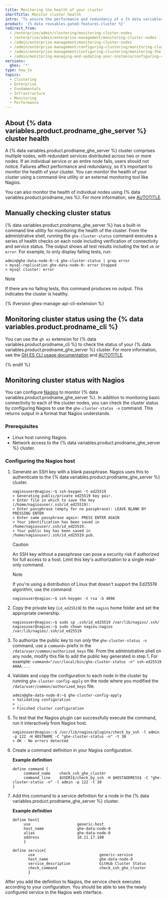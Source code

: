 ```yaml
---
title: Monitoring the health of your cluster
shortTitle: Monitor cluster health
intro: 'To ensure the performance and redundancy of a {% data variables.product.prodname_ghe_server %} cluster, you can monitor the cluster''s health.'
product: '{% data reusables.gated-features.cluster %}'
redirect_from:
  - /enterprise/admin/clustering/monitoring-cluster-nodes
  - /enterprise/admin/enterprise-management/monitoring-cluster-nodes
  - /admin/enterprise-management/monitoring-cluster-nodes
  - /admin/enterprise-management/configuring-clustering/monitoring-cluster-nodes
  - /admin/enterprise-management/configuring-clustering/monitoring-the-health-of-your-cluster
  - /admin/monitoring-managing-and-updating-your-instance/configuring-clustering/monitoring-the-health-of-your-cluster
versions:
  ghes: '*'
type: how_to
topics:
  - Clustering
  - Enterprise
  - Fundamentals
  - Infrastructure
  - Monitoring
  - Performance
---
```


## About {% data variables.product.prodname_ghe_server %} cluster health

A {% data variables.product.prodname_ghe_server %} cluster comprises multiple nodes, with redundant services distributed across two or more nodes. If an individual service or an entire node fails, users should not notice. Failures affect performance and redundancy, so it's important to monitor the health of your cluster. You can monitor the health of your cluster using a command-line utility or an external monitoring tool like Nagios.

You can also monitor the health of individual nodes using {% data variables.product.prodname_nes %}. For more information, see [AUTOTITLE](/admin/enterprise-management/configuring-clustering/monitoring-the-health-of-your-cluster-nodes-with-node-eligibility-service).

## Manually checking cluster status

{% data variables.product.prodname_ghe_server %} has a built-in command line utility for monitoring the health of the cluster. From the administrative shell, running the `ghe-cluster-status` command executes a series of health checks on each node including verification of connectivity and service status. The output shows all test results including the text `ok` or `error`. For example, to only display failing tests, run:

```shell
admin@ghe-data-node-0:~$ ghe-cluster-status | grep error
> mysql-replication ghe-data-node-0: error Stopped
> mysql cluster: error
```

> [!NOTE]
> If there are no failing tests, this command produces no output. This indicates the cluster is healthy.

{% ifversion ghes-manage-api-cli-extension %}

## Monitoring cluster status using the {% data variables.product.prodname_cli %}

You can use the `gh es` extension for {% data variables.product.prodname_cli %} to check the status of your {% data variables.product.prodname_ghe_server %} cluster. For more information, see the [GH ES CLI usage documentation](https://github.com/github/gh-es/blob/main/USAGE.md#gh-es-cluster-status) and [AUTOTITLE](/admin/administering-your-instance/administering-your-instance-from-the-command-line/administering-your-instance-using-the-github-cli).

{% endif %}

## Monitoring cluster status with Nagios

You can configure [Nagios](https://www.nagios.org/) to monitor {% data variables.product.prodname_ghe_server %}. In addition to monitoring basic connectivity to each of the cluster nodes, you can check the cluster status by configuring Nagios to use the `ghe-cluster-status -n` command. This returns output in a format that Nagios understands.

### Prerequisites

* Linux host running Nagios.
* Network access to the {% data variables.product.prodname_ghe_server %} cluster.

### Configuring the Nagios host

1. Generate an SSH key with a blank passphrase. Nagios uses this to authenticate to the {% data variables.product.prodname_ghe_server %} cluster.

   ```shell
   nagiosuser@nagios:~$ ssh-keygen -t ed25519
   > Generating public/private ed25519 key pair.
   > Enter file in which to save the key (/home/nagiosuser/.ssh/id_ed25519):
   > Enter passphrase (empty for no passphrase): LEAVE BLANK BY PRESSING ENTER
   > Enter same passphrase again: PRESS ENTER AGAIN
   > Your identification has been saved in /home/nagiosuser/.ssh/id_ed25519.
   > Your public key has been saved in /home/nagiosuser/.ssh/id_ed25519.pub.
   ```

   > [!CAUTION]
   > An SSH key without a passphrase can pose a security risk if authorized for full access to a host. Limit this key's authorization to a single read-only command.

   > [!NOTE]
   > If you're using a distribution of Linux that doesn't support the Ed25519 algorithm, use the command:
   >
   > ```shell
   > nagiosuser@nagios:~$ ssh-keygen -t rsa -b 4096
   > ```

1. Copy the private key (`id_ed25519`) to the `nagios` home folder and set the appropriate ownership.

   ```shell
   nagiosuser@nagios:~$ sudo cp .ssh/id_ed25519 /var/lib/nagios/.ssh/
   nagiosuser@nagios:~$ sudo chown nagios:nagios /var/lib/nagios/.ssh/id_ed25519
   ```

1. To authorize the public key to run _only_ the `ghe-cluster-status -n` command, use a `command=` prefix in the `/data/user/common/authorized_keys` file. From the administrative shell on any node, modify this file to add the public key generated in step 1. For example: `command="/usr/local/bin/ghe-cluster-status -n" ssh-ed25519 AAAA....`

1. Validate and copy the configuration to each node in the cluster by running `ghe-cluster-config-apply` on the node where you modified the `/data/user/common/authorized_keys` file.

   ```shell
   admin@ghe-data-node-0:~$ ghe-cluster-config-apply
   > Validating configuration
   > ...
   > Finished cluster configuration
   ```

1. To test that the Nagios plugin can successfully execute the command, run it interactively from Nagios host.

   ```shell
   nagiosuser@nagios:~$ /usr/lib/nagios/plugins/check_by_ssh -l admin -p 122 -H HOSTNAME -C "ghe-cluster-status -n" -t 30
   > OK - No errors detected
   ```

1. Create a command definition in your Nagios configuration.

   **Example definition**

   ```text
   define command {
        command_name    check_ssh_ghe_cluster
        command_line    $USER1$/check_by_ssh -H $HOSTADDRESS$ -C "ghe-cluster-status -n" -l admin -p 122 -t 30
   }
   ```

1. Add this command to a service definition for a node in the {% data variables.product.prodname_ghe_server %} cluster.

   **Example definition**

   ```text
   define host{
        use                     generic-host
        host_name               ghe-data-node-0
        alias                   ghe-data-node-0
        address                 10.11.17.180
        }

   define service{
          use                             generic-service
          host_name                       ghe-data-node-0
          service_description             GitHub Cluster Status
          check_command                   check_ssh_ghe_cluster
          }
   ```

After you add the definition to Nagios, the service check executes according to your configuration. You should be able to see the newly configured service in the Nagios web interface.
